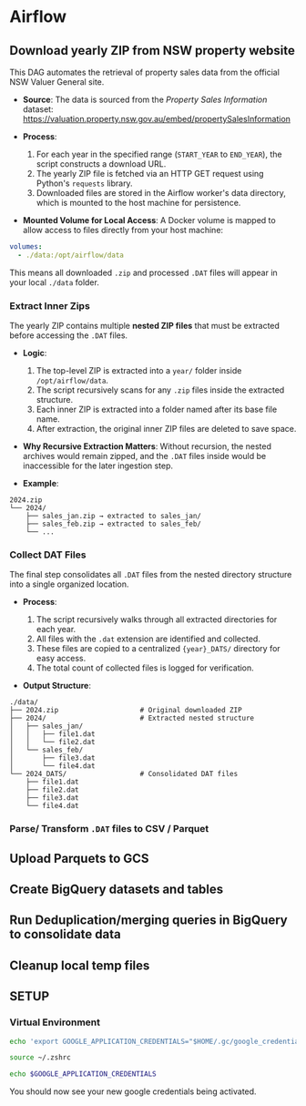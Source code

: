 # Airflow

## Download yearly ZIP from NSW property website

This DAG automates the retrieval of property sales data from the official NSW Valuer General site.

* **Source**: The data is sourced from the *Property Sales Information* dataset: https://valuation.property.nsw.gov.au/embed/propertySalesInformation

* **Process**:
   1. For each year in the specified range (`START_YEAR` to `END_YEAR`), the script constructs a download URL.
   2. The yearly ZIP file is fetched via an HTTP GET request using Python's `requests` library.
   3. Downloaded files are stored in the Airflow worker's data directory, which is mounted to the host machine for persistence.

* **Mounted Volume for Local Access**: A Docker volume is mapped to allow access to files directly from your host machine:

```yaml
volumes:
  - ./data:/opt/airflow/data
```

This means all downloaded `.zip` and processed `.DAT` files will appear in your local `./data` folder.

### Extract Inner Zips

The yearly ZIP contains multiple **nested ZIP files** that must be extracted before accessing the `.DAT` files.

* **Logic**:
   1. The top-level ZIP is extracted into a `year/` folder inside `/opt/airflow/data`.
   2. The script recursively scans for any `.zip` files inside the extracted structure.
   3. Each inner ZIP is extracted into a folder named after its base file name.
   4. After extraction, the original inner ZIP files are deleted to save space.

* **Why Recursive Extraction Matters**: Without recursion, the nested archives would remain zipped, and the `.DAT` files inside would be inaccessible for the later ingestion step.

* **Example**:

```
2024.zip
└── 2024/
    ├── sales_jan.zip → extracted to sales_jan/
    ├── sales_feb.zip → extracted to sales_feb/
    └── ...
```

### Collect DAT Files

The final step consolidates all `.DAT` files from the nested directory structure into a single organized location.

* **Process**:
   1. The script recursively walks through all extracted directories for each year.
   2. All files with the `.dat` extension are identified and collected.
   3. These files are copied to a centralized `{year}_DATS/` directory for easy access.
   4. The total count of collected files is logged for verification.

* **Output Structure**:

```
./data/
├── 2024.zip                    # Original downloaded ZIP
├── 2024/                       # Extracted nested structure
│   ├── sales_jan/
│   │   ├── file1.dat
│   │   └── file2.dat
│   └── sales_feb/
│       ├── file3.dat
│       └── file4.dat
└── 2024_DATS/                  # Consolidated DAT files
    ├── file1.dat
    ├── file2.dat
    ├── file3.dat
    └── file4.dat
```

### Parse/ Transform `.DAT` files to CSV / Parquet


## Upload Parquets to GCS


## Create BigQuery datasets and tables


## Run Deduplication/merging queries in BigQuery to consolidate data


## Cleanup local temp files


## SETUP

### Virtual Environment

```bash
echo 'export GOOGLE_APPLICATION_CREDENTIALS="$HOME/.gc/google_credentials_nsw_prop.json"' >> ~/.zshrc

source ~/.zshrc

echo $GOOGLE_APPLICATION_CREDENTIALS
```

You should now see your new google credentials being activated.
